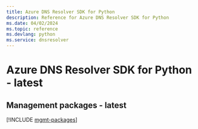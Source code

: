 ```yaml
---
title: Azure DNS Resolver SDK for Python
description: Reference for Azure DNS Resolver SDK for Python
ms.date: 04/02/2024
ms.topic: reference
ms.devlang: python
ms.service: dnsresolver
---
```

# Azure DNS Resolver SDK for Python - latest

## Management packages - latest
[!INCLUDE [mgmt-packages](dns-resolver-mgmt-index.md)]